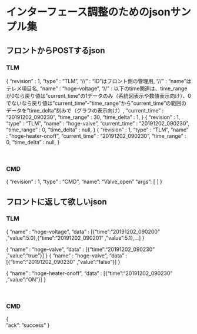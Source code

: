 # インターフェース調整のためのjsonサンプル集

## フロントからPOSTするjson
### TLM
{
	“revision” : 1,
	“type” : “TLM”,
		“//” : “ID”はフロント側の管理用,
		“//” : “name”はテレメ項目名,
	“name” : “hoge-voltage”,
		“//” : 以下のtime関連は、time_rangeが0なら戻り値は”current_time”の1データのみ（系統図表示や数値表示向け）、0でないなら戻り値は”current_time”-”time_range”から”current_time”の範囲のデータを”time_delta”刻みで（グラフの表示向け）,
	“current_time” : “20191202_090230”,
	“time_range” : 30,
	“time_delta” : 1,
}
{
	“revision” : 1,
	“type” : “TLM”,
	“name” : “hoge-valve”,
	“current_time” : “20191202_090230”,
	“time_range” : 0,
	“time_delta” : null,
}
{
	“revision” : 1,
	“type” : “TLM”,
	“name” : “hoge-heater-onoff”,
	“current_time” : “20191202_090230”,
	“time_range” : 0,
	“time_delta” : null,
}

​
### CMD
{
	“revision” : 1,
	“type” : “CMD”,
	“name”: “Valve_open”
	“args”: [ ] 
}
​
​
## フロントに返して欲しいjson
### TLM
{
	“name” : “hoge-voltage”,
	“data” : [{“time”:“20191202_090200” ,”value”:5.0},{“time”:“20191202_090201” ,”value”:5.1},...]
}

{
	“name” : “hoge-valve”,
	“data” : [{“time”:“20191202_090230” ,”value”:“true”}]
}
{
	“name” : “hoge-valve”,
	“data” : [{“time”:“20191202_090230” ,”value”:“false”}]
}

{
	“name” : “hoge-heater-onoff”,
	“data” : [{“time”:“20191202_090230” ,”value”:“ON”}]
}


​
### CMD
{	
	”ack”: ”success”
}
